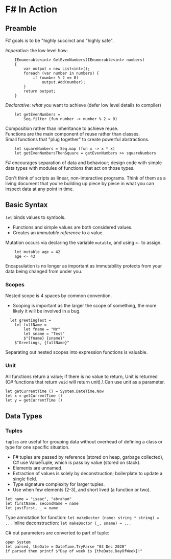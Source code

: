 # F# In Action

## Preamble

F# goals is to be "highly succinct and "highly safe".

_Imperative_: the low level how:
```
    IEnumerable<int> GetEvenNumbers(IEnumerable<int> numbers)
    {
        var output = new List<int>();
        foreach (var number in numbers) {
            if (number % 2 == 0)
                output.Add(number);
        }
        return output;
    }
```

_Declarative_: _what_ you want to achieve (defer low level details to compiler)
```
    let getEvenNumbers =
        Seq.filter (fun number -> number % 2 = 0)
```

Composition rather than inheritance to achieve reuse.\
Functions are the main component of reuse rather than classes.\
Small functions that "plug together" to create powerful abstractions.

```
    let squareNumbers = Seq.map (fun x -> x * x)
    let getEvenNumbersThenSquare = getEvenNumbers >> squareNumbers
```

F# encourages separation of data and behaviour; design code with simple data types with modules of functions that act on those types.

Don't think of scripts as linear, non-interactive programs. Think of them as a living document that you're building up piece by piece in what you can inspect data at any point in time.

## Basic Syntax

`let` binds values to symbols.
- Functions and simple values are both considered values.
- Creates an _immutable reference_ to a value.

Mutation occurs via declaring the variable `mutable`, and using `<-` to assign.
```
    let mutable age = 42
    age <- 43
```
Encapsulation is no longer as important as immutability protects from your data being changed from under you.

### Scopes

Nested scope is 4 spaces by common convention.
- Scoping is important as the larger the scope of something, the more likely it will be involved in a bug.
```
  let greetingText = 
    let fullName =
        let fname = "Mr"
        let sname = "Test"
        $"{fname} {sname}"
    $"Greetings, {fullName}"
```

Separating out nested scopes into expression functions is valuable.

### Unit

All functions return a value; if there is no value to return, Unit is returned (C# functions that return `void` will return unit).\ 
Can use unit as a parameter.

```
let getCurrentTime () = System.DateTime.Now
let x = getCurrentTime ()
let y = getCurrentTime ()
```

## Data Types

### Tuples

`tuples` are useful for grouping data without overhead of defining a class or type for one specific situation.
- F# tuples are passed by reference (stored on heap, garbage collected), C# use ValueTuple, which is pass by value (stored on stack).
- Elements are unnamed.
- Extraction of values is solely by deconstruction; boilerplate to update a single field.
- Type signature complexity for larger tuples.
- Use when few elements (2-3), and short lived (a function or two).

```
let name = "isaac", "abraham"
let firstName, secondName = name
let justFirst, _ = name
```

Type annotation for function: `let makeDoctor (name: string * string) = ...`
Inline deconstruction: `let makeDoctor (_, sname) = ...`

C# out parameters are converted to part of tuple:
```
open System
let parsed, theDate = DateTime.TryParse "03 Dec 2020"
if parsed then printf $"Day of week is {theDate.DayOfWeek}!"
```